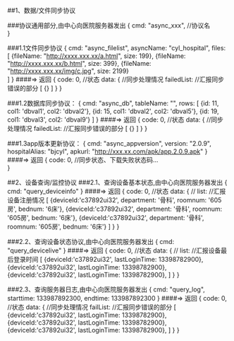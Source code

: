##1、数据/文件同步协议

###协议通用部分,由中心向医院服务器发出
    {
        cmd: "async_xxx", //协议名    
    }



###1.1文件同步协议
    {
        cmd: "async_filelist",
        asyncName: "cyl_hospital",
        files: [
            {fileName: "http://xxxx.xxx.xx/a.html", size: 199},
            {fileName: "http://xxxx.xxx.xx/b.html", size: 399},
            {fileName: "http://xxxx.xxx.xx/img/c.jpg", size: 2199}        
        ]
    }
####=> 返回
    {
        code: 0,  //状态
        data: {   //同步处理情况
            failedList:  //汇报同步错误的部分
            [ 
                {}
            ]
        }
    }

###1.2数据库同步协议：
    {
        cmd: "async_db",
        tableName: "",
        rows: [
            {id: 11, col1: 'dbval1', col2: 'dbval2'},
            {id: 15, col1: 'dbval2', col2: 'dbval5'},
            {id: 19, col1: 'dbval3', col2: 'dbval9'}
        ]
    }
####=> 返回
    {
        code: 0,  //状态
        data: {   //同步处理情况
            failedList:  //汇报同步错误的部分
            [ 
                {}
            ]
        }
    }
    
###1.3app版本更新协议：
    {
        cmd: "async_appversion",
        version: "2.0.9",
        hospitalAlias: "bjcyl",
        apkurl: "http://xxx.xx.com/apk/app.2.0.9.apk"
    }
####=> 返回
    {
        code: 0,  //同步状态、下载失败状态码...        
    }
    
    
##2、设备查询/监控协议
###2.1、查询设备基本状态,由中心向医院服务器发出
    {
        cmd: "query_deviceinfo"
    }
####=> 返回
    {
        code: 0,  //状态
        data: {   //
            list:  //汇报设备注册情况 
            [ 
                {deviceId:'c37892ui32', department: '骨科', roomnum: '605房', bednum: '6床'},
                {deviceId:'c37892ui32', department: '骨科', roomnum: '605房', bednum: '6床'},
                {deviceId:'c37892ui32', department: '骨科', roomnum: '605房', bednum: '6床'}
            ]
        }
    }
    
    
###2.2、查询设备状态协议,由中心向医院服务器发出
    {
        cmd: "query_devicelive"
    }
####=> 返回
    {
        code: 0,  //状态
        data: {   //
            list: //汇报设备最后登录时间 
            [ 
                {deviceId:'c37892ui32', lastLoginTime: 13398782900},
                {deviceId:'c37892ui32', lastLoginTime: 13398782900},
                {deviceId:'c37892ui32', lastLoginTime: 13398782900},
            ]
        }
    }
    
###2.3、查询服务器日志,由中心向医院服务器发出
    {
        cmd: "query_log",
        starttime: 133987892300,
        endtime: 133987892300
    }
####=> 返回
    {
        code: 0,  //状态
        data: {   //同步处理情况
            failList:  //汇报同步错误的部分 
            [ 
                {deviceId:'c37892ui32', lastLoginTime: 13398782900},
                {deviceId:'c37892ui32', lastLoginTime: 13398782900},
                {deviceId:'c37892ui32', lastLoginTime: 13398782900},
            ]
        }
    }